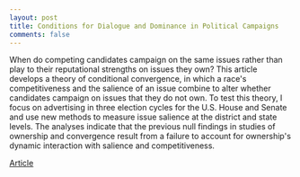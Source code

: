 ```yaml
---
layout: post
title: Conditions for Dialogue and Dominance in Political Campaigns
comments: false
---
```


When do competing candidates campaign on the same issues rather than play to their reputational strengths on issues they own? This article develops a theory of conditional convergence, in which a race's competitiveness and the salience of an issue combine to alter whether candidates campaign on issues that they do not own. To test this theory, I focus on advertising in three election cycles for the U.S. House and Senate and use new methods to measure issue salience at the district and state levels. The analyses indicate that the previous null findings in studies of ownership and convergence result from a failure to account for ownership's dynamic interaction with salience and competitiveness.

[Article](http://www.tandfonline.com/doi/abs/10.1080/10584609.2012.747191)
